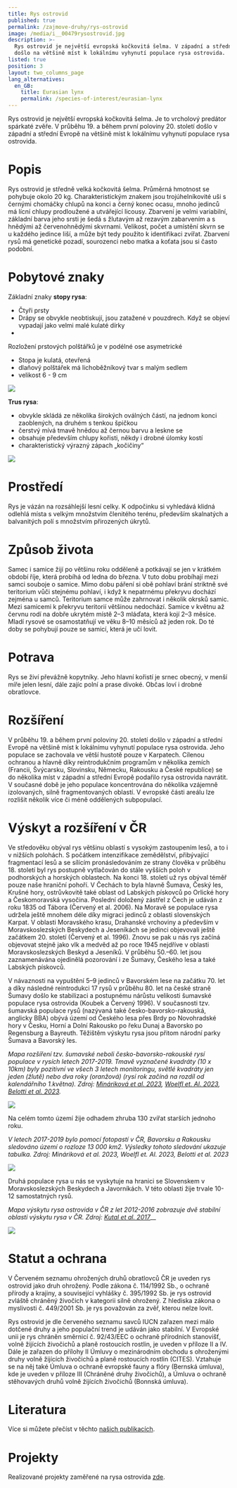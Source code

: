 ```yaml
---
title: Rys ostrovid
published: true
permalink: /zajmove-druhy/rys-ostrovid
image: /media/i__00479rysostrovid.jpg
description: >-
  Rys ostrovid je největší evropská kočkovitá šelma. V západní a střední Evropě
  došlo na většině míst k lokálnímu vyhynutí populace rysa ostrovida.
listed: true
position: 3
layout: two_columns_page
lang_alternatives:
  en_GB:
    title: Eurasian lynx
    permalink: /species-of-interest/eurasian-lynx
---
```

Rys ostrovid je největší evropská kočkovitá šelma. Je to vrcholový predátor spárkaté zvěře. V průběhu 19. a během první poloviny 20. století došlo v západní a střední Evropě na většině míst k lokálnímu vyhynutí populace rysa ostrovida.

# Popis

Rys ostrovid je středně velká kočkovitá šelma. Průměrná hmotnost se pohybuje okolo 20 kg. Charakteristickým znakem jsou trojúhelníkovité uši s černými chomáčky chlupů na konci a černý konec ocasu, mnoho jedinců má lícní chlupy prodloužené a utvářející licousy. Zbarvení je velmi variabilní, základní barva jeho srsti je šedá s žlutavým až rezavým zabarvením a s hnědými až červenohnědými skvrnami. Velikost, počet a umístění skvrn se u každého jedince liší, a může být tedy použito k identifikaci zvířat. Zbarvení rysů má genetické pozadí, sourozenci nebo matka a koťata jsou si často podobní.

# Pobytové znaky

Základní znaky **stopy rysa**:

* Čtyři prsty
* Drápy se obvykle neobtiskují, jsou zatažené v pouzdrech. Když se objeví vypadají jako velmi malé kulaté dírky 
* 

Rozložení prstových polštářků je v podélné ose asymetrické 

* Stopa je kulatá, otevřená 
* dlaňový polštářek má lichoběžníkový tvar s malým sedlem
* velikost 6 - 9 cm

![](/media/lynx_0028_620.jpg)

**Trus rysa**:

* obvykle skládá ze několika širokých oválných částí, na jednom konci zaoblených, na druhém s tenkou špičkou
* čerstvý mívá tmavě hnědou až černou barvu a leskne se
* obsahuje především chlupy kořisti, někdy i drobné úlomky kostí
* charakteristický výrazný zápach „kočičiny“

![](/media/lynx_0068_620.jpg)

# Prostředí

Rys je vázán na rozsáhlejší lesní celky. K odpočinku si vyhledává klidná odlehlá místa s velkým množstvím členitého terénu, především skalnatých a balvanitých polí s množstvím přirozených úkrytů. 

# Způsob života

Samec i samice žijí po většinu roku odděleně a potkávají se jen v krátkém období říje, která probíhá od ledna do března. V tuto dobu probíhají mezi samci souboje o samice. Mimo dobu páření si obě pohlaví brání striktně své teritorium vůči stejnému pohlaví, i když k nepatrnému překryvu dochází zejména u samců. Teritorium samce může zahrnovat i několik okrsků samic. Mezi samicemi k překryvu teritorií většinou nedochází. Samice v květnu až červnu rodí na dobře ukrytém místě 2–3 mláďata, která kojí 2–3 měsíce. Mladí rysové se osamostatňují ve věku 8–10 měsíců až jeden rok. Do té doby se pohybují pouze se samicí, která je učí lovit. 

# Potrava

Rys se živí převážně kopytníky. Jeho hlavní kořistí je srnec obecný, v menší míře jelen lesní, dále zajíc polní a prase divoké. Občas loví i drobné obratlovce. 

# Rozšíření

V průběhu 19. a během první poloviny 20. století došlo v západní a střední Evropě na většině míst k lokálnímu vyhynutí populace rysa ostrovida. Jeho populace se zachovala ve větší hustotě pouze v Karpatech. Cílenou ochranou a hlavně díky reintrodukčním programům v několika zemích (Francii, Švýcarsku, Slovinsku, Německu, Rakousku a České republice) se do několika míst v západní a střední Evropě podařilo rysa ostrovida navrátit. 
V současné době je jeho populace koncentrována do několika vzájemně izolovaných, silně fragmentovaných oblastí. V evropské části areálu lze rozlišit několik více či méně oddělených subpopulací.

# Výskyt a rozšíření v ČR

Ve středověku obýval rys většinu oblastí s vysokým zastoupením lesů, a to i v nižších polohách. S počátkem intenzifikace zemědělství, přibývající fragmentací lesů a se sílícím pronásledováním ze strany člověka v průběhu 18. století byl rys postupně vytlačován do stále vyšších poloh v podhorských a horských oblastech. Na konci 18. století už rys obýval téměř pouze naše hraniční pohoří. V Čechách to byla hlavně Šumava, Český les, Krušné hory, ostrůvkovitě také oblast od Labských pískovců po Orlické hory a Českomoravská vysočina. Poslední doložený zástřel z Čech je udáván z roku 1835 od Tábora (Červený et al. 2006). Na Moravě se populace rysa udržela ještě mnohem déle díky migraci jedinců z oblasti slovenských Karpat. V oblasti Moravského krasu, Drahanské vrchoviny a především v Moravskoslezských Beskydech a Jeseníkách se jedinci objevovali ještě začátkem 20. století (Červený et al. 1996). Znovu se pak u nás rys začíná objevovat stejně jako vlk a medvěd až po roce 1945 nejdříve v oblasti Moravskoslezských Beskyd a Jeseníků. V průběhu 50.–60. let jsou zaznamenávána ojedinělá pozorování i ze Šumavy, Českého lesa a také Labských pískovců. 

V návaznosti na vypuštění 5–9 jedinců v Bavorském lese na začátku 70. let a díky následné reintrodukci 17 rysů v průběhu 80. let na české straně Šumavy došlo ke stabilizaci a postupnému nárůstu velikosti šumavské populace rysa ostrovida (Koubek a Červený 1996). V současnosti tzv. šumavská populace rysů (nazývaná také česko-bavorsko-rakouská, anglicky BBA) obývá území od Českého lesa přes Brdy po Novohradské hory v Česku, Horní a Dolní Rakousko po řeku Dunaj a Bavorsko po Regensburg a Bayreuth. Těžištěm výskytu rysa jsou přitom národní parky Šumava a Bavorský les. 

_Mapa rozšíření tzv. šumavské neboli česko-bavorsko-rakouské rysí populace v rysích letech 2017-2019. Tmavě vyznačené kvadráty (10 x 10km) byly pozitivní ve všech 3 letech monitoringu, světlé kvadráty jen jeden (žlutě) nebo dva roky (oranžová) (rysí rok začíná na rozdíl od kalendářního 1.května). Zdroj:_ [_Mináriková et al. 2023_](/media/Report_monitoring_lynx_BBA_LY17.pdf)_,_ [_Woelfl et. Al. 2023_](/media/Report_monitoring_lynx_BBA_LY18.pdf)_,_ [_Belotti et al. 2023_](/media/Report_monitoring_lynx_BBA_LY19.pdf)_._

![](/media/mapa_rys_jc_2019.png)

Na celém tomto území žije odhadem zhruba 130 zvířat starších jednoho roku.

_V letech 2017-2019 bylo pomocí fotopastí v ČR, Bavorsku a Rakousku sledováno území o rozloze 13 000 km2. Výsledky tohoto sledování ukazuje tabulka. Zdroj: Mináriková et al. 2023, Woelfl et. Al. 2023, Belotti et al. 2023_

![](/media/rys_populace_tabulka.jpg)

Druhá populace rysa u nás se vyskytuje na hranici se Slovenskem v Moravskoslezských Beskydech a Javorníkách. V této oblasti žije trvale 10-12 samostatných rysů. 



_Mapa výskytu rysa ostrovida v ČR z let 2012-2016 zobrazuje dvě stabilní oblasti výskytu rysa v ČR. Zdroj:_ [_Kutal et al. 2017_](/media/093-107_Kutal.pdf)__

![](/media/mapa_rys_cz_2017.png)

# Statut a ochrana

V Červeném seznamu ohrožených druhů obratlovců ČR je uveden rys ostrovid jako druh ohrožený. Podle zákona č. 114/1992 Sb., o ochraně přírody a krajiny, a související vyhlášky č. 395/1992 Sb. je rys ostrovid zvláště chráněný živočich v kategorii silně ohrožený. Z hlediska zákona o myslivosti č. 449/2001 Sb. je rys považován za zvěř, kterou nelze lovit.

Rys ostrovid je dle červeného seznamu savců IUCN zařazen mezi málo dotčené druhy a jeho populační trend je udáván jako stabilní. V Evropské unii je rys chráněn směrnicí č. 92/43/EEC o ochraně přírodních stanovišť, volně žijících živočichů a planě rostoucích rostlin, je uveden v příloze II a IV. Dále je zařazen do přílohy II Úmluvy o mezinárodním obchodu s ohroženými druhy volně žijících živočichů a planě rostoucích rostlin (CITES). Vztahuje se na něj také Úmluva o ochraně evropské fauny a flóry (Bernská úmluva), kde je uveden v příloze III (Chráněné druhy živočichů), a Úmluva o ochraně stěhovavých druhů volně žijících živočichů (Bonnská úmluva).

# Literatura

Více si můžete přečíst v těchto [našich publikacích](/publications#category=rys).

# Projekty

Realizované projekty zaměřené na rysa ostrovida [zde](/projects#category=rys).
